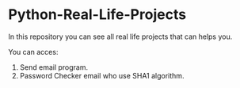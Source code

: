# Python-Real-Life-Projects

In this repository you can see all real life projects that can helps you.

You can acces:

1. Send email program.
2. Password Checker email who use SHA1 algorithm. 

